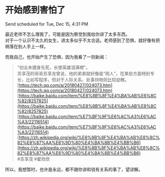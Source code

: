 # 开始感到害怕了

Send scheduled for Tue, Dec 15, 4:31 PM



最近老师不怎么理我了，可能是因为察觉到我给你讲了太多东西。  
对于一个认识不太久的女生，讲太多似乎不太合适。老师感到了恐惧，就好像有把柄落在别人手上一样。  
  
而我自己，也开始产生了恐惧，因为我看了一则新闻：  


> "创业未捷身先死，长使英雄泪满襟"。  
> 苏享茂的哥哥苏享龙曾说，他的弟弟就好像是“雨人”，在某些方面特别专长，比如写程序，但对于人际关系、处事待物则比较幼稚。  
> [https://tech.qq.com/a/20180427/024073.htm](https://tech.qq.com/a/20180427/024073.htm)  
> [https://baike.baidu.com/item/%E8%8B%8F%E4%BA%AB%E8%8C%82/8257825](https://baike.baidu.com/item/%E8%8B%8F%E4%BA%AB%E8%8C%82/8257825)  
> [https://baike.baidu.com/item/%E7%BF%9F%E6%AC%A3%E6%AC%A3/22116514](https://baike.baidu.com/item/%E7%BF%9F%E6%AC%A3%E6%AC%A3/22116514)  
> [https://zh.wikipedia.org/wiki/%E8%8B%8F%E4%BA%AB%E8%8C%82%E8%87%AA%E6%9D%80%E4%BA%8B%E4%BB%B6](https://zh.wikipedia.org/wiki/%E8%8B%8F%E4%BA%AB%E8%8C%82%E8%87%AA%E6%9D%80%E4%BA%8B%E4%BB%B6)  
> \#苏享茂 \#翟欣欣

  
  
  
所以，我想暂时，也许是永远，都不跟你讲和钱有关系的事了，望谅解。 

